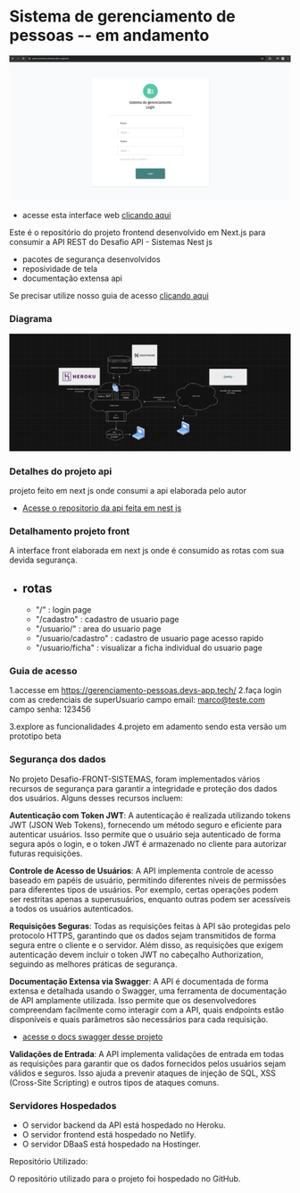 # Sistema de gerenciamento de pessoas -- em andamento

![img](/imageReadme/loginPage.png)

- acesse esta interface web [clicando aqui](https://gerenciamento-pessoas.devs-app.tech/)

Este é o repositório do projeto frontend desenvolvido em Next.js para consumir a API REST do Desafio API - Sistemas Nest js

- pacotes de segurança desenvolvidos
- reposividade de tela
- documentação extensa api

Se precisar utilize nosso guia de acesso [clicando aqui](#guia-de-acesso)

### Diagrama

![img](/imageReadme/Captura%20de%20tela%20de%202024-04-15%2014-40-58.png)

### Detalhes do projeto api

projeto feito em next js onde consumi a api elaborada pelo autor

- [Acesse o repositorio da api feita em nest js](https://github.com/marco0antonio0/Desafio-API-SISTEMAS)

### Detalhamento projeto front

A interface front elaborada em next js onde é consumido as rotas com sua devida segurança.

- rotas
    -

  - "/" : login page
  - "/cadastro" : cadastro de usuario page
  - "/usuario/" : area do usuario page
  - "/usuario/cadastro" : cadastro de usuario page acesso rapido
  - "/usuario/ficha" : visualizar a ficha individual do usuario page

### Guia de acesso

1.accesse em <https://gerenciamento-pessoas.devs-app.tech/>
2.faça login com as credenciais de superUsuario
campo email: <marco@teste.com>
campo senha: 123456

3.explore as funcionalidades
4.projeto em adamento sendo esta versão um prototipo beta

### Segurança dos dados

No projeto Desafio-FRONT-SISTEMAS, foram implementados vários recursos de segurança para garantir a integridade e proteção dos dados dos usuários. Alguns desses recursos incluem:

**Autenticação com Token JWT**: A autenticação é realizada utilizando tokens JWT (JSON Web Tokens), fornecendo um método seguro e eficiente para autenticar usuários. Isso permite que o usuário seja autenticado de forma segura após o login, e o token JWT é armazenado no cliente para autorizar futuras requisições.

**Controle de Acesso de Usuários**: A API implementa controle de acesso baseado em papéis de usuário, permitindo diferentes níveis de permissões para diferentes tipos de usuários. Por exemplo, certas operações podem ser restritas apenas a superusuários, enquanto outras podem ser acessíveis a todos os usuários autenticados.

**Requisições Seguras**: Todas as requisições feitas à API são protegidas pelo protocolo HTTPS, garantindo que os dados sejam transmitidos de forma segura entre o cliente e o servidor. Além disso, as requisições que exigem autenticação devem incluir o token JWT no cabeçalho Authorization, seguindo as melhores práticas de segurança.

**Documentação Extensa via Swagger**: A API é documentada de forma extensa e detalhada usando o Swagger, uma ferramenta de documentação de API amplamente utilizada. Isso permite que os desenvolvedores compreendam facilmente como interagir com a API, quais endpoints estão disponíveis e quais parâmetros são necessários para cada requisição.

- [acesse o docs swagger desse projeto](https://api-desafio-d87c8746780f.herokuapp.com/api)

**Validações de Entrada**: A API implementa validações de entrada em todas as requisições para garantir que os dados fornecidos pelos usuários sejam válidos e seguros. Isso ajuda a prevenir ataques de injeção de SQL, XSS (Cross-Site Scripting) e outros tipos de ataques comuns.

### Servidores Hospedados

- O servidor backend da API está hospedado no Heroku.
- O servidor frontend está hospedado no Netlify.
- O servidor DBaaS está hospedado na Hostinger.

Repositório Utilizado:

O repositório utilizado para o projeto foi hospedado no GitHub.
